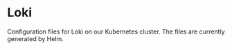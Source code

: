 # Loki

Configuration files for Loki on our Kubernetes cluster. The files are currently generated by Helm.
